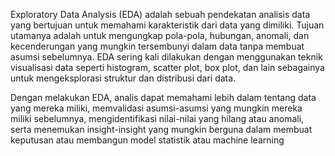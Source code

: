 
Exploratory Data Analysis (EDA) adalah sebuah pendekatan analisis data yang bertujuan untuk memahami karakteristik dari data yang dimiliki. Tujuan utamanya adalah untuk mengungkap pola-pola, hubungan, anomali, dan kecenderungan yang mungkin tersembunyi dalam data tanpa membuat asumsi sebelumnya. EDA sering kali dilakukan dengan menggunakan teknik visualisasi data seperti histogram, scatter plot, box plot, dan lain sebagainya untuk mengeksplorasi struktur dan distribusi dari data.

Dengan melakukan EDA, analis dapat memahami lebih dalam tentang data yang mereka miliki, memvalidasi asumsi-asumsi yang mungkin mereka miliki sebelumnya, mengidentifikasi nilai-nilai yang hilang atau anomali, serta menemukan insight-insight yang mungkin berguna dalam membuat keputusan atau membangun model statistik atau machine learning
